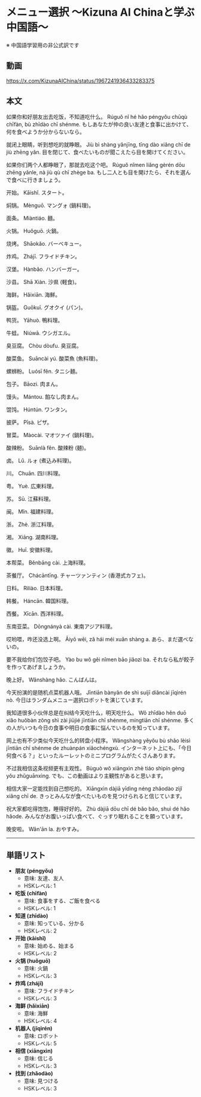 # メニュー選択 〜Kizuna AI Chinaと学ぶ中国語〜
※ 中国語学習用の非公式訳です

## 動画
https://x.com/KizunaAIChina/status/1967241936433283375

## 本文

如果你和好朋友出去吃饭，不知道吃什么。
Rúguǒ nǐ hé hǎo péngyǒu chūqù chīfàn, bù zhīdào chī shénme.
もしあなたが仲の良い友達と食事に出かけて、何を食べようか分からないなら。

就闭上眼睛，听到想吃的就睁眼。
Jiù bì shàng yǎnjīng, tīng dào xiǎng chī de jiù zhēng yǎn.
目を閉じて、食べたいものが聞こえたら目を開けてください。

如果你们两个人都睁眼了，那就去吃这个吧。
Rúguǒ nǐmen liǎng gèrén dōu zhēng yǎnle, nà jiù qù chī zhège ba.
もし二人とも目を開けたら、それを選んで食べに行きましょう。

开始。
Kāishǐ.
スタート。

焖锅。
Mènguō.
マングォ (鍋料理)。

面条。
Miàntiáo.
麺。

火锅。
Huǒguō.
火鍋。

烧烤。
Shāokǎo.
バーベキュー。

炸鸡。
Zhájī.
フライドチキン。

汉堡。
Hànbǎo.
ハンバーガー。

沙县。
Shā Xiàn.
沙県 (軽食)。

海鲜。
Hǎixiān.
海鮮。

锅盔。
Guōkuī.
グオクイ (パン)。

鸭货。
Yāhuò.
鴨料理。

牛蛙。
Niúwā.
ウシガエル。

臭豆腐。
Chòu dòufu.
臭豆腐。

酸菜鱼。
Suāncài yú.
酸菜魚 (魚料理)。

螺蛳粉。
Luósī fěn.
タニシ麺。

包子。
Bāozi.
肉まん。

馒头。
Mántou.
餡なし肉まん。

馄饨。
Húntún.
ワンタン。

披萨。
Pīsà.
ピザ。

冒菜。
Màocài.
マオツァイ (鍋料理)。

酸辣粉。
Suānlà fěn.
酸辣粉 (麺)。

卤。
Lǔ.
ルォ (煮込み料理)。

川。
Chuān.
四川料理。

粤。
Yuè.
広東料理。

苏。
Sū.
江蘇料理。

闽。
Mǐn.
福建料理。

浙。
Zhè.
浙江料理。

湘。
Xiāng.
湖南料理。

徽。
Huī.
安徽料理。

本帮菜。
Běnbāng cài.
上海料理。

茶餐厅。
Chácāntīng.
チャーツァンティン (香港式カフェ)。

日料。
Rìliào.
日本料理。

韩餐。
Háncān.
韓国料理。

西餐。
Xīcān.
西洋料理。

东南亚菜。
Dōngnányà cài.
東南アジア料理。

哎哟喂，咋还没选上啊。
Āiyō wēi, zǎ hái méi xuǎn shàng a.
あら、まだ選べないの。

要不我给你们包饺子吧。
Yào bu wǒ gěi nǐmen bāo jiǎozi ba.
それなら私が餃子を作ってあげましょうか。

晚上好。
Wǎnshàng hǎo.
こんばんは。

今天扮演的是随机点菜机器人哦。
Jīntiān bànyǎn de shì suíjī diǎncài jīqìrén nò.
今日はランダムメニュー選択ロボットを演じています。

我知道很多小伙伴总是在纠结今天吃什么，明天吃什么。
Wǒ zhīdào hěn duō xiǎo huǒbàn zǒng shì zài jiūjié jīntiān chī shénme, míngtiān chī shénme.
多くの人がいつも今日の食事や明日の食事に悩んでいるのを知っています。

网上也有不少类似今天吃什么的转盘小程序。
Wǎngshàng yěyǒu bù shǎo lèisì jīntiān chī shénme de zhuànpán xiǎochéngxù.
インターネット上にも、「今日何食べる？」といったルーレットのミニプログラムがたくさんあります。

不过我相信这条视频更有主观性。
Bùguò wǒ xiāngxìn zhè tiáo shìpín gèng yǒu zhǔguānxìng.
でも、この動画はより主観性があると思います。

相信大家一定能找到自己想吃的。
Xiāngxìn dàjiā yīdìng néng zhǎodào zìjǐ xiǎng chī de.
きっとみんなが食べたいものを見つけられると信じています。

祝大家都吃得饱饱，睡得好好的。
Zhù dàjiā dōu chī dé bǎo bǎo, shuì dé hǎo hǎode.
みんながお腹いっぱい食べて、ぐっすり眠れることを願っています。

晚安啦。
Wǎn'ān la.
おやすみ。

---

## 単語リスト

* **朋友 (péngyǒu)**
    - 意味: 友達、友人
    - HSKレベル: 1
* **吃饭 (chīfàn)**
    - 意味: 食事をする、ご飯を食べる
    - HSKレベル: 1
* **知道 (zhīdào)**
    - 意味: 知っている、分かる
    - HSKレベル: 2
* **开始 (kāishǐ)**
    - 意味: 始める、始まる
    - HSKレベル: 2
* **火锅 (huǒguō)**
    - 意味: 火鍋
    - HSKレベル: 3
* **炸鸡 (zhájī)**
    - 意味: フライドチキン
    - HSKレベル: 3
* **海鲜 (hǎixiān)**
    - 意味: 海鮮
    - HSKレベル: 4
* **机器人 (jīqìrén)**
    - 意味: ロボット
    - HSKレベル: 5
* **相信 (xiāngxìn)**
    - 意味: 信じる
    - HSKレベル: 3
* **找到 (zhǎodào)**
    - 意味: 見つける
    - HSKレベル: 3
